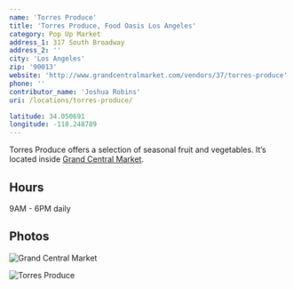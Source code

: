```yaml
---
name: 'Torres Produce'
title: 'Torres Produce, Food Oasis Los Angeles'
category: Pop Up Market
address_1: 317 South Broadway
address_2: ''
city: 'Los Angeles'
zip: '90013'
website: 'http://www.grandcentralmarket.com/vendors/37/torres-produce'
phone: ''
contributor_name: 'Joshua Robins'
uri: /locations/torres-produce/

latitude: 34.050691
longitude: -118.248789
---
```


Torres Produce offers a selection of seasonal fruit and vegetables. It’s located inside [Grand Central Market](http://www.grandcentralmarket.com).

## Hours

9AM - 6PM daily

## Photos

![Grand Central Market](https://user-images.githubusercontent.com/926616/27504996-f60065f0-5849-11e7-8400-f6211d398221.jpg)

![Torres Produce](https://user-images.githubusercontent.com/926616/27504998-fa92c324-5849-11e7-81c6-b845b2a41c70.jpg)
